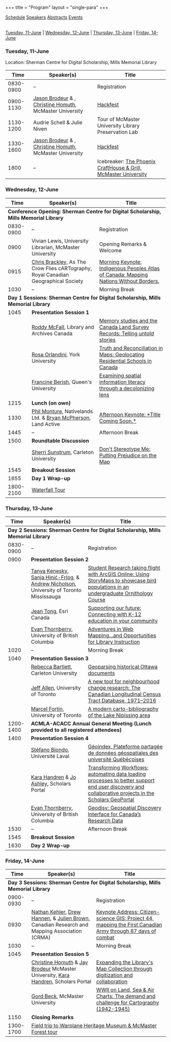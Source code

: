 +++
title = "Program"
layout = "single-para"
+++

<div class="program expanded button-group">
  <a href="../schedule" class="button active">Schedule</a>
  <a href="../speakers" class="button">Speakers</a>
  <a href="../abstracts" class="button">Abstracts</a>
  <a href="../events" class="button">Events</a>
</div>
<br />

<a href="#tuesday-11-june">Tuesday, 11-June</a> |
<a href="#wednesday-12-june">Wednesday, 12-June</a> |
<a href="#thursday-13-june">Thursday, 13-June</a> |
<a href="#friday-14-june">Friday, 14-June</a>

### Tuesday, 11-June
Location: Sherman Centre for Digital Scholarship, Mills Memorial Library

<table>
	<thead>
		<tr>
			<th>Time</th>
			<th>Speaker(s)</th>
			<th>Title</th>
		</tr>
	</thead>
	<tbody>
		<tr>
			<td>0830-0900</td>
			<td>–</td>
			<td>Registration</td>
		</tr>
		<tr>
			<td>0900-1130</td>
			<td><a href="../speakers#Brodeur">Jason Brodeur</a> &amp , <a href="../speakers#Homuth">Christine Homuth</a>, McMaster University</td>
			<td><a href="../abstracts#workshop1">Hackfest</a></td>
		</tr>
		<tr>
			<td>1130-1200</td>
			<td>Audrie Schell &amp Julie Niven</td>
			<td>Tour of McMaster University Library Preservation Lab</td>
		</tr>
		<tr>
			<td>1330-1600</td>
			<td><a href="../speakers#Brodeur">Jason Brodeur</a> &amp , <a href="../speakers#Homuth">Christine Homuth</a>, McMaster University</td>
			<td><a href="../abstracts#workshop1">Hackfest</a></td>
		</tr>
		<tr>
			<td>1800</td>
			<td>–</td>
			<td>Icebreaker: <a href="https://www.phoenixmcmaster.com/">The Phoenix CraftHouse &amp; Grill, McMaster University</a></td>
		</tr>
	</tbody>
</table>

### Wednesday, 12-June

<table>
	<thead>
		<tr>
			<th>Time</th>
			<th>Speaker(s)</th>
			<th>Title</th>
		</tr>
	</thead>
	<tbody>
		<tr>
			<td colspan="3"><strong>Conference Opening: Sherman Centre for Digital Scholarship, Mills Memorial Library</strong></td>
		</tr>
		<tr>
			<td>0830-0900</td>
			<td>–</td>
			<td>Registration</td>
		</tr>
		<tr>
			<td>0900</td>
			<td>Vivian Lewis, University Librarian, McMaster University</td>
			<td>Opening Remarks &amp; Welcome</td>
		</tr>
		<tr>
			<td>0915</td>
			<td><a href="../speakers#Brackley">Chris Brackley</a>, As The Crow Flies cARTography, Royal Canadian Geographical Society</td>
			<td><a href="../abstracts#Brackley">Morning Keynote: Indigenous Peoples Atlas of Canada: Mapping Nations Without Borders.</a></td>
		</tr>
		<tr>
			<td>1030</td>
			<td>–</td>
			<td>Morning Break</td>
		</tr>
		<tr>
			<td colspan="3"><strong>Day 1 Sessions: Sherman Centre for Digital Scholarship, Mills Memorial Library</strong></td>
		</tr>
		<tr>
			<td>1045</td>
			<td colspan="2"><strong>Presentation Session 1</strong></td>
		</tr>
		<tr>
			<td></td>
			<td><a href="../speakers#McFall">Roddy McFall</a>, Library and Archives Canada</td>
			<td><a href="../abstracts#McFall">Memory studies and the Canada Land Survey Records: Telling untold stories</a></td>
		</tr>
		<tr>
			<td></td>
			<td><a href="../speakers#Orlandini">Rosa Orlandini</a>, York University</td>
			<td><a href="../abstracts#Orlandini">Truth and Reconciliation in Maps: Geolocating Residential Schools in Canada</a></td>
		</tr>
		<tr>
			<td></td>
			<td><a href="../speakers#Berish">Francine Berish</a>, Queen's University</td>
			<td><a href="../abstracts#McFall">Examining spatial information literacy through a decolonizing lens</a></td>
		</tr>
		<tr>
			<td>1215</td>
			<td><strong>Lunch (on own)</strong></td>
			<td></td>
		</tr>
		<tr>
			<td>1330</td>
			<td><a href="../speakers#Monture">Phil Monture</a>, Nativelands Ltd. & <a href="../speakers#McPherson">Bryan McPherson</a>, Land Active</td>
			<td><a href="../abstracts#Monture">Afternoon Keynote: *Title Coming Soon.*</a></td>
		</tr>
		<tr>
			<td>1445</td>
			<td>–</td>
			<td>Afternoon Break</td>
		</tr>
		<tr>
			<td>1500</td>
			<td colspan="2"><strong>Roundtable Discussion</strong></td>
		</tr>
		<tr>
			<td></td>
			<td><a href="../speakers#Sunstrum">Sherri Sunstrum</a>, Carleton University</td>
			<td><a href="../abstracts#Sunstrum">Don't Stereotype Me: Putting Prejudice on the Map</a></td>
		</tr>
			<td>1545</td>
			<td colspan="2"><strong>Breakout Session</strong></td>
		</tr>
		</tr>
			<td>1655</td>
			<td colspan="2"><strong>Day 1 Wrap-up</strong></td>
		</tr>
		<tr>
			<td>1800-2100</td>
			<td colspan="2"><a href="../events#waterfall-tour">Waterfall Tour</a></td>
		</tr>
	</tbody>
</table>

### Thursday, 13-June
<table>
	<thead>
		<tr>
			<th>Time</th>
			<th>Speaker(s)</th>
			<th>Title</th>
		</tr>
	</thead>
	<tbody>
		<tr>
			<td colspan="3"><strong>Day 2 Sessions: Sherman Centre for Digital Scholarship, Mills Memorial Library</strong></td>
		</tr>
		<tr>
			<td>0830-0900</td>
			<td>–</td>
			<td>Registration</td>
		</tr>
		<tr>
			<td>0900</td>
			<td colspan="2"><strong>Presentation Session 2</strong></td>
		</tr>
		<tr>
			<td></td>
			<td><a href="../speakers#Kenesky">Tanya Kenesky</a>, <a href="../speakers#Hinic-Frlog">Sanja Hinić-Frlog</a>, & <a href="../speakers#Nicholson">Andrew Nicholson</a>, University of Toronto Mississauga</td>
			<td><a href="../abstracts#Kenesky">Student Research taking flight with ArcGIS Online: Using StoryMaps to showcase bird populations in an undergraduate Ornithology Course</a></td>
		</tr>
		<tr>
			<td></td>
			<td><a href="../speakers#Tong">Jean Tong</a>, Esri Canada</td>
			<td><a href="../abstracts#Tong">Supporting our future: Connecting with K-12 education in your community</a></td>
		</tr>
		<tr>
			<td></td>
			<td><a href="../speakers#Thornberry">Evan Thornberry</a>, University of British Columbia</td>
			<td><a href="../abstracts#Thornberry1">Adventures in Web Mapping...and Opportunities for Library Instruction</a></td>
		</tr>
		<tr>
			<td>1020</td>
			<td>–</td>
			<td>Morning Break</td>
		</tr>
		<tr>
			<td>1040</td>
			<td colspan="2"><strong>Presentation Session 3</strong></td>
		</tr>
		<tr>
			<td></td>
			<td><a href="../speakers#Bartlett">Rebecca Bartlett</a>, Carleton University</td>
			<td><a href="../abstracts#Bartlett">Geoparsing historical Ottawa documents</a></td>
		</tr>
		<tr>
			<td></td>
			<td><a href="../speakers#Allen">Jeff Allen</a>, University of Toronto</td>
			<td><a href="../abstracts#Allen">A new tool for neighbourhood change research: The Canadian Longitudinal Census Tract Database, 1971–2016</a></td>
		</tr>
		<tr>
			<td></td>
			<td><a href="../speakers#Fortin">Marcel Fortin</a>, University of Toronto</td>
			<td><a href="../abstracts#Fortin">A modern carto-bibliography of the Lake Nipissing area</a></td>
		</tr>
		<tr>
			<td>1200-1400</td>
			<td colspan="2"><strong>ACMLA-ACACC Annual General Meeting (Lunch provided to all registered attendees)</strong></td>
		</tr>
		<tr>
			<td>1400</td>
			<td colspan="2"><strong>Presentation Session 4</strong></td>
		</tr>
		<tr>
			<td></td>
			<td><a href="../speakers#Biondo">Stéfano Biondo</a>, Université Laval</td>
			<td><a href="../abstracts#Biondo">Géoindex, Plateforme partagée de données géospatiales des université Québécoises</a></td>
		</tr>
		<tr>
			<td></td>
			<td><a href="../speakers#Handren">Kara Handren</a> & <a href="../speakers#Ashley">Jo Ashley</a>, Scholars Portal</td>
			<td><a href="../abstracts#Handren">Transforming Workflows: automating data loading processes to better support end user discovery and collaborative projects in the Scholars GeoPortal</a></td>
		</tr>
		<tr>
			<td></td>
			<td><a href="../speakers#Thornberry">Evan Thornberry</a>, University of British Columbia</td>
			<td><a href="../abstracts#Thornberry2">Geodisy: Geospatial Discovery Interface for Canada’s Research Data</a></td>
		</tr>
		<tr>
			<td>1530</td>
			<td>–</td>
			<td>Afternoon Break</td>
		</tr>
		</tr>
			<td>1545</td>
			<td colspan="2"><strong>Breakout Session</strong></td>
		</tr>
		</tr>
			<td>1630</td>
			<td colspan="2"><strong>Day 2 Wrap-up</strong></td>
		</tr>
	</tbody>
</table>

### Friday, 14-June
<table>
	<thead>
		<tr>
			<th>Time</th>
			<th>Speaker(s)</th>
			<th>Title</th>
		</tr>
	</thead>
	<tbody>
		<tr>
			<td colspan="3"><strong>Day 3 Sessions: Sherman Centre for Digital Scholarship, Mills Memorial Library</strong></td>
		</tr>
		<tr>
			<td>0900-0930</td>
			<td>–</td>
			<td>Registration</td>
		</tr>
		<tr>
			<td>0930</td>
			<td><a href="../speakers#Kehler">Nathan Kehler</a>, <a href="../speakers#Hannen">Drew Hannen</a>, & <a href="../speakers#Brown">Julien Brown</a>, Canadian Research and Mapping Association (CRMA)</td>
			<td><a href="../abstracts#Kehler">Keynote Address: Citizen-science GIS: Project 44, mapping the First Canadian Army through 87 days of combat</a></td>
		</tr>
		<tr>
			<td>1030</td>
			<td>–</td>
			<td>Morning Break</td>
		</tr>
		</tr>
		<tr>
			<td>1045</td>
			<td colspan="2"><strong>Presentation Session 5</strong></td>
		</tr>
		<tr>
			<td></td>
			<td><a href="../speakers#Homuth">Christine Homuth</a> & <a href="../speakers#Brodeur">Jay Brodeur</a> McMaster University, <a href="../speakers#Handren">Kara Handren</a>, Scholars Portal</td>
			<td><a href="../abstracts#Homuth">Expanding the Library's Map Collection through digitization and collaboration</a></td>
		</tr>
		<tr>
			<td></td>
			<td><a href="../speakers#Beck">Gord Beck</a>, McMaster University</td>
			<td><a href="../abstracts#Beck">WWII on Land, Sea & Air Charts: The demand and challenge for Cartography (1942-1945)</a></td>
		</tr>
		<tr>
			<td>1150</td>
			<td colspan="2"><strong>Closing Remarks</strong></td>
		</tr>
		<tr>
			<td>1300-1700</td>
			<td colspan="2"><a href="../events#field-trip">Field trip to Warplane Heritage Museum & McMaster Forest tour</a></td>
		</tr>
	</tbody>
</table>
